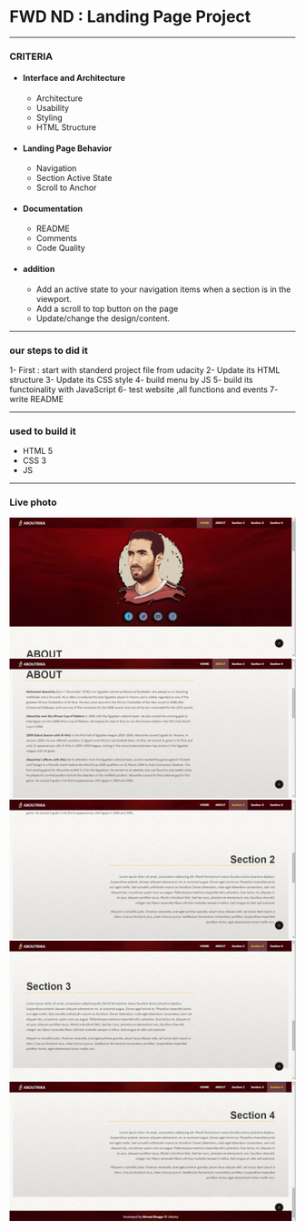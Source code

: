 # FWD ND : Landing Page Project

<hr>

### CRITERIA

- #### Interface and Architecture

  - Architecture
  - Usability
  - Styling
  - HTML Structure

- #### Landing Page Behavior

  - Navigation
  - Section Active State
  - Scroll to Anchor

- #### Documentation

  - README
  - Comments
  - Code Quality

- #### addition
  - Add an active state to your navigation items when a section is in the viewport.
  - Add a scroll to top button on the page
  - Update/change the design/content.

<hr>

### our steps to did it

1- First : start with standerd project file from udacity
2- Update its HTML structure
3- Update its CSS style
4- build menu by JS
5- build its functoinality with JavaScript
6- test website ,all functions and events
7- write README

<hr>

### used to build it

- HTML 5
- CSS 3
- JS

<hr>

### Live photo

![live 1](/live-photo/1.png)
![live 2](/live-photo/2.png)
![live 3](/live-photo/3.png)
![live 4](/live-photo/4.png)
![live 5](/live-photo/5.png)
